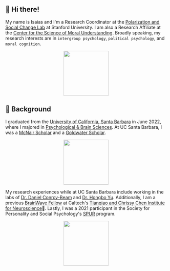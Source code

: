 ## 👋 Hi there!

My name is Isaias and I'm a Research Coordinator at the [Polarization and Social Change Lab](https://www.pascl.stanford.edu/) at Stanford University. I am also a Research Affiliate at the [Center for the Science of Moral Understanding](https://www.moralunderstanding.com/). Broadly speaking, my research interests are in `intergroup psychology`, `political psychology`, and `moral cognition`. 

<div id="header" align="center">
  <img src="https://media.giphy.com/media/l41lZBP84rdzHnWA8/giphy.gif" width="140"/>
</div>

## 📘 Background

I graduated from the [University of California, Santa Barbara](https://www.ucsb.edu/) in June 2022, where I majored in [Psychological & Brain Sciences](https://psych.ucsb.edu/). At UC Santa Barbara, I was a [McNair Scholar](https://mcnair.ucsb.edu/) and a [Goldwater Scholar](https://goldwaterscholarship.gov/).

<div id="header" align="center">
  <img src="https://media.giphy.com/media/8t7lXR6Sep8zB6v7El/giphy.gif" width="140"/>
</div>

My research experiences while at UC Santa Barbara include working in the labs of [Dr. Daniel Conroy-Beam](https://psych.ucsb.edu/people/faculty/daniel-conroy-beam) and [Dr. Hongbo Yu](https://psych.ucsb.edu/people/faculty/hongbo-yu). Additionally, I am a previous [BrainWave Fellow](https://neuroscience.caltech.edu/education/brainwave-fellowship-program/brainwave-fellows-2021) at Caltech's [Tianqiao and Chrissy Chen Institute for Neuroscience](https://neuroscience.caltech.edu/)🧠. Lastly, I was a 2021 participant in the Society for Personality and Social Psychology's [SPUR](https://spsp.org/professional-development/training-programs/social-personality-undergraduate-research-spur-program) program.
  
  
<div id="header" align="center">
  <img src="https://media.giphy.com/media/vmpD7oogmtjGg/giphy.gif" width="140"/>
</div>


<!--
**Isu21842/Isu21842** is a ✨ _special_ ✨ repository because its `README.md` (this file) appears on your GitHub profile.

Here are some ideas to get you started:
- 🌱 I’m currently learning ...
- 👯 I’m looking to collaborate on ...
- 🤔 I’m looking for help with ...
- 💬 Ask me about ...
- 📫 How to reach me: ...
- 😄 Pronouns: ...
- ⚡ Fun fact: ...
-->
